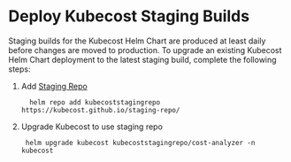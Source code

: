 Deploy Kubecost Staging Builds
==============================

Staging builds for the Kubecost Helm Chart are produced at least daily before changes are moved to production. 
To upgrade an existing Kubecost Helm Chart deployment to the latest staging build, complete the following steps: 

1. Add [Staging Repo](https://github.com/kubecost/staging-repo)

    ```
      helm repo add kubecoststagingrepo https://kubecost.github.io/staging-repo/
    ```

2. Upgrade Kubecost to use staging repo 

    ```
     helm upgrade kubecost kubecoststagingrepo/cost-analyzer -n kubecost
    ```



<!--- {"article":"4407601828247","section":"4402815636375","permissiongroup":"1500001277122"} --->
